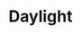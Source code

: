 ---
title: "Daylight"
permalink: /spells/daylight/
tags:
  - Spell
available_for:
  - Cleric
  - Druid
  - Paladin
  - Ranger
  - Sorcerer
level: "3rd Level"
school: "Evocation"
range: "60 ft"
area: "60 ft"
shape: "Sphere"
comp:
  - V
  - S
duration: "1 hour"
description: |
  A 60-foot-radius sphere of light spreads out from a point you choose within range. The sphere is bright light and sheds dim light for an additional 60 feet.

  If you chose a point on an object you are holding or one that isn't being worn or carried, the light shines from the object and moves with it. Completely covering the affected object with an opaque object, such as a bowl or a helm, blocks the light.

  If any of this spell's area overlaps with an area of darkness created by a spell of 3rd level or lower, the spell that created the darkness is dispelled.
excerpt: "A 60-foot-radius sphere of light spreads out from a point you choose within range."
source: "Basic Rules"
---